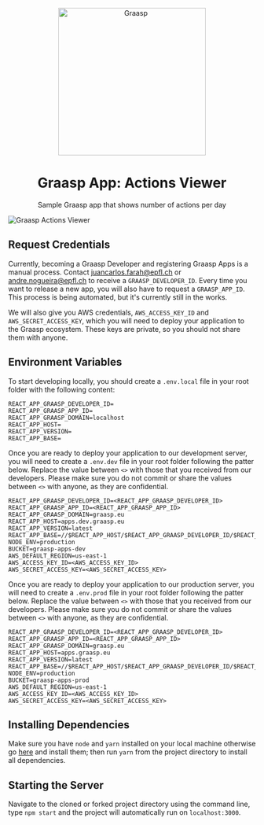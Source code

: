 <p align="center">
  <a href="https://graasp.eu">
    <img alt="Graasp" src="https://avatars3.githubusercontent.com/u/43075056" width="300" />
  </a>
</p>

<h1 align="center">Graasp App: Actions Viewer</h1>

<p align="center">
    Sample Graasp app that shows number of actions per day
</p>

<img alt="Graasp Actions Viewer" src="https://imgur.com/9ZafI1t.png" />
 
## Request Credentials

Currently, becoming a Graasp Developer and registering Graasp Apps is a manual process. Contact
juancarlos.farah@epfl.ch or andre.nogueira@epfl.ch to receive a `GRAASP_DEVELOPER_ID`. Every time
you want to release a new app, you will also have to request a `GRAASP_APP_ID`. This process is
being automated, but it's currently still in the works.

We will also give you AWS credentials, `AWS_ACCESS_KEY_ID` and `AWS_SECRET_ACCESS_KEY`, which you
will need to deploy your application to the Graasp ecosystem. These keys are private, so you should
not share them with anyone.

## Environment Variables

To start developing locally, you should create a `.env.local` file in your root folder with the
following content:

```dotenv
REACT_APP_GRAASP_DEVELOPER_ID=
REACT_APP_GRAASP_APP_ID=
REACT_APP_GRAASP_DOMAIN=localhost
REACT_APP_HOST=
REACT_APP_VERSION=
REACT_APP_BASE=
```

Once you are ready to deploy your application to our development server, you will need to create
a `.env.dev` file in your root folder following the patter below. Replace the value between `<>`
with those that you received from our developers. Please make sure you do not commit or share the
values between `<>` with anyone, as they are confidential.

```dotenv
REACT_APP_GRAASP_DEVELOPER_ID=<REACT_APP_GRAASP_DEVELOPER_ID>
REACT_APP_GRAASP_APP_ID=<REACT_APP_GRAASP_APP_ID>
REACT_APP_GRAASP_DOMAIN=graasp.eu
REACT_APP_HOST=apps.dev.graasp.eu
REACT_APP_VERSION=latest
REACT_APP_BASE=//$REACT_APP_HOST/$REACT_APP_GRAASP_DEVELOPER_ID/$REACT_APP_GRAASP_APP_ID/$REACT_APP_VERSION/
NODE_ENV=production
BUCKET=graasp-apps-dev
AWS_DEFAULT_REGION=us-east-1
AWS_ACCESS_KEY_ID=<AWS_ACCESS_KEY_ID>
AWS_SECRET_ACCESS_KEY=<AWS_SECRET_ACCESS_KEY>
```

Once you are ready to deploy your application to our production server, you will need to create
a `.env.prod` file in your root folder following the patter below. Replace the value between `<>`
with those that you received from our developers. Please make sure you do not commit or share the
values between `<>` with anyone, as they are confidential.

```dotenv
REACT_APP_GRAASP_DEVELOPER_ID=<REACT_APP_GRAASP_DEVELOPER_ID>
REACT_APP_GRAASP_APP_ID=<REACT_APP_GRAASP_APP_ID>
REACT_APP_GRAASP_DOMAIN=graasp.eu
REACT_APP_HOST=apps.graasp.eu
REACT_APP_VERSION=latest
REACT_APP_BASE=//$REACT_APP_HOST/$REACT_APP_GRAASP_DEVELOPER_ID/$REACT_APP_GRAASP_APP_ID/$REACT_APP_VERSION/
NODE_ENV=production
BUCKET=graasp-apps-prod
AWS_DEFAULT_REGION=us-east-1
AWS_ACCESS_KEY_ID=<AWS_ACCESS_KEY_ID>
AWS_SECRET_ACCESS_KEY=<AWS_SECRET_ACCESS_KEY>
```

## Installing Dependencies

Make sure you have `node` and `yarn` installed on your local machine otherwise go
[here](https://changelog.com/posts/install-node-js-with-homebrew-on-os-x) and install them;
then run `yarn` from the project directory to install all dependencies.

## Starting the Server

Navigate to the cloned or forked project directory using the command line, type `npm start` and
the project will automatically run on `localhost:3000`.
